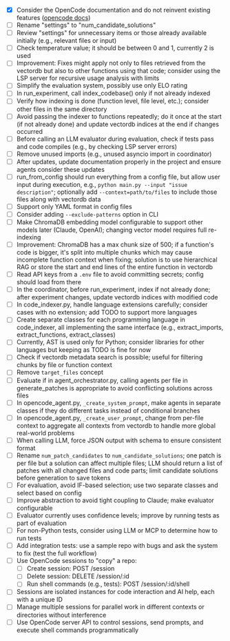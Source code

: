 - [X] Consider the OpenCode documentation and do not reinvent existing features ([opencode docs](https://opencode.ai/docs/server/))
- [ ] Rename "settings" to "num_candidate_solutions"
- [ ] Review "settings" for unnecessary items or those already available initially (e.g., relevant files or input)
- [ ] Check temperature value; it should be between 0 and 1, currently 2 is used
- [ ] Improvement: Fixes might apply not only to files retrieved from the vectordb but also to other functions using that code; consider using the LSP server for recursive usage analysis with limits
- [ ] Simplify the evaluation system, possibly use only ELO rating
- [ ] In run_experiment, call index_codebase() only if not already indexed
- [ ] Verify how indexing is done (function level, file level, etc.); consider other files in the same directory
- [ ] Avoid passing the indexer to functions repeatedly; do it once at the start (if not already done) and update vectordb indices at the end if changes occurred
- [ ] Before calling an LLM evaluator during evaluation, check if tests pass and code compiles (e.g., by checking LSP server errors)
- [ ] Remove unused imports (e.g., unused asyncio import in coordinator)
- [ ] After updates, update documentation properly in the project and ensure agents consider these updates
- [ ] run_from_config should run everything from a config file, but allow user input during execution, e.g., `python main.py --input "issue description"`; optionally add `--context=path/to/files` to include those files along with vectordb data
- [ ] Support only YAML format in config files
- [ ] Consider adding `--exclude-patterns` option in CLI
- [ ] Make ChromaDB embedding model configurable to support other models later (Claude, OpenAI); changing vector model requires full re-indexing
- [ ] Improvement: ChromaDB has a max chunk size of 500; if a function's code is bigger, it's split into multiple chunks which may cause incomplete function context when fixing; solution is to use hierarchical RAG or store the start and end lines of the entire function in vectordb
- [ ] Read API keys from a `.env` file to avoid committing secrets; config should load from there
- [ ] In the coordinator, before run_experiment, index if not already done; after experiment changes, update vectordb indices with modified code
- [ ] In code_indexer.py, handle language extensions carefully; consider cases with no extension; add TODO to support more languages
- [ ] Create separate classes for each programming language in code_indexer, all implementing the same interface (e.g., extract_imports, extract_functions, extract_classes)
- [ ] Currently, AST is used only for Python; consider libraries for other languages but keeping as TODO is fine for now
- [ ] Check if vectordb metadata search is possible; useful for filtering chunks by file or function context
- [ ] Remove `target_files` concept
- [ ] Evaluate if in agent_orchestrator.py, calling agents per file in generate_patches is appropriate to avoid conflicting solutions across files
- [ ] In opencode_agent.py, `_create_system_prompt`, make agents in separate classes if they do different tasks instead of conditional branches
- [ ] In opencode_agent.py, `_create_user_prompt`, change from per-file context to aggregate all contexts from vectordb to handle more global real-world problems
- [ ] When calling LLM, force JSON output with schema to ensure consistent format
- [ ] Rename `num_patch_candidates` to `num_candidate_solutions`; one patch is per file but a solution can affect multiple files; LLM should return a list of patches with all changed files and code parts; limit candidate solutions before generation to save tokens
- [ ] For evaluation, avoid IF-based selection; use two separate classes and select based on config
- [ ] Improve abstraction to avoid tight coupling to Claude; make evaluator configurable
- [ ] Evaluator currently uses confidence levels; improve by running tests as part of evaluation
- [ ] For non-Python tests, consider using LLM or MCP to determine how to run tests
- [ ] Add integration tests: use a sample repo with bugs and ask the system to fix (test the full workflow)
- [ ] Use OpenCode sessions to "copy" a repo:
  - [ ] Create session: POST /session
  - [ ] Delete session: DELETE /session/:id
  - [ ] Run shell commands (e.g., tests): POST /session/:id/shell
- [ ] Sessions are isolated instances for code interaction and AI help, each with a unique ID
- [ ] Manage multiple sessions for parallel work in different contexts or directories without interference
- [ ] Use OpenCode server API to control sessions, send prompts, and execute shell commands programmatically
